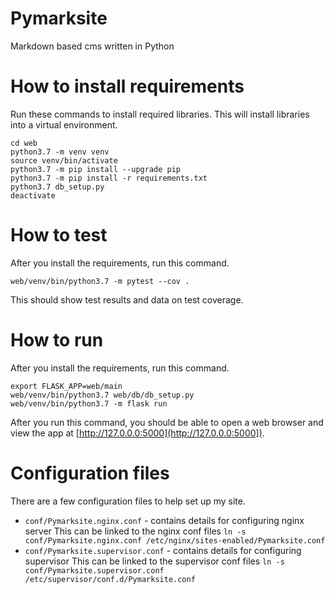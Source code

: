 # Pymarksite
Markdown based cms written in Python

# How to install requirements
Run these commands to install required libraries. This will install libraries into a virtual environment.

```
cd web
python3.7 -m venv venv
source venv/bin/activate
python3.7 -m pip install --upgrade pip
python3.7 -m pip install -r requirements.txt
python3.7 db_setup.py
deactivate
```

# How to test
After you install the requirements, run this command.

```
web/venv/bin/python3.7 -m pytest --cov .
```

This should show test results and data on test coverage.

# How to run
After you install the requirements, run this command.

```
export FLASK_APP=web/main
web/venv/bin/python3.7 web/db/db_setup.py
web/venv/bin/python3.7 -m flask run
```

After you run this command, you should be able to open a web browser and view the app at [http://127.0.0.0:5000](http://127.0.0.0:5000]).

# Configuration files
There are a few configuration files to help set up my site.

- `conf/Pymarksite.nginx.conf` - contains details for configuring nginx server
  This can be linked to the nginx conf files `ln -s conf/Pymarksite.nginx.conf /etc/nginx/sites-enabled/Pymarksite.conf`
- `conf/Pymarksite.supervisor.conf` - contains details for configuring supervisor
  This can be linked to the supervisor conf files `ln -s conf/Pymarksite.supervisor.conf /etc/supervisor/conf.d/Pymarksite.conf`
